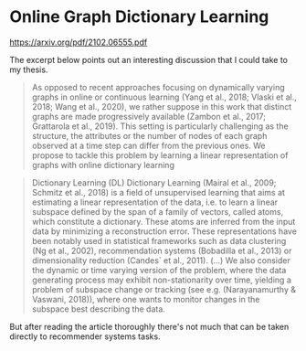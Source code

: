 # Online Graph Dictionary Learning

https://arxiv.org/pdf/2102.06555.pdf

The excerpt below points out an interesting discussion that I could take to my thesis.

> As opposed to recent approaches focusing on
dynamically varying graphs in online or continuous learning
(Yang et al., 2018; Vlaski et al., 2018; Wang et al., 2020),
we rather suppose in this work that distinct graphs are made
progressively available (Zambon et al., 2017; Grattarola
et al., 2019). This setting is particularly challenging as
the structure, the attributes or the number of nodes of each
graph observed at a time step can differ from the previous
ones. We propose to tackle this problem by learning a linear
representation of graphs with online dictionary learning

> Dictionary Learning (DL) Dictionary Learning (Mairal
et al., 2009; Schmitz et al., 2018) is a field of unsupervised
learning that aims at estimating a linear representation of
the data, i.e. to learn a linear subspace defined by the span
of a family of vectors, called atoms, which constitute a
dictionary. These atoms are inferred from the input data by
minimizing a reconstruction error. These representations
have been notably used in statistical frameworks such as
data clustering (Ng et al., 2002), recommendation systems
(Bobadilla et al., 2013) or dimensionality reduction (Candes`
et al., 2011). (...) We
also consider the dynamic or time varying version of the
problem, where the data generating process may exhibit
non-stationarity over time, yielding a problem of subspace
change or tracking (see e.g. (Narayanamurthy & Vaswani,
2018)), where one wants to monitor changes in the subspace
best describing the data. 

But after reading the article thoroughly there's not much that can be taken directly to recommender systems tasks.